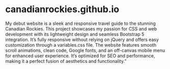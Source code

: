 # canadianrockies.github.io
My debut website is a sleek and responsive travel guide to the stunning Canadian Rockies. This project showcases my passion for CSS and web development with its lightweight design and seamless Bootstrap 5 integration. It’s fully responsive without relying on jQuery and offers easy customization through a variables.css file. The website features smooth scroll animations, clean code, Google fonts, and an off-canvas mobile menu for enhanced user experience. It’s optimized for SEO and performance, making it a perfect fusion of aesthetics and functionality.”
